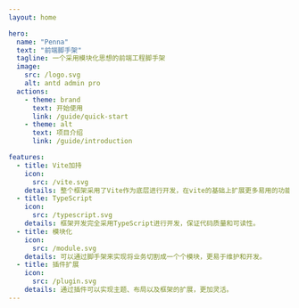 ```yaml
---
layout: home

hero:
  name: "Penna"
  text: "前端脚手架"
  tagline: 一个采用模块化思想的前端工程脚手架
  image:
    src: /logo.svg
    alt: antd admin pro
  actions:
    - theme: brand
      text: 开始使用
      link: /guide/quick-start
    - theme: alt
      text: 项目介绍
      link: /guide/introduction

features:
  - title: Vite加持
    icon: 
      src: /vite.svg
    details: 整个框架采用了Vite作为底层进行开发，在vite的基础上扩展更多易用的功能。
  - title: TypeScript
    icon:
      src: /typescript.svg
    details: 框架开发完全采用TypeScript进行开发，保证代码质量和可读性。
  - title: 模块化
    icon:
      src: /module.svg
    details: 可以通过脚手架来实现将业务切割成一个个模块，更易于维护和开发。
  - title: 插件扩展
    icon:
      src: /plugin.svg
    details: 通过插件可以实现主题、布局以及框架的扩展，更加灵活。
---
```



